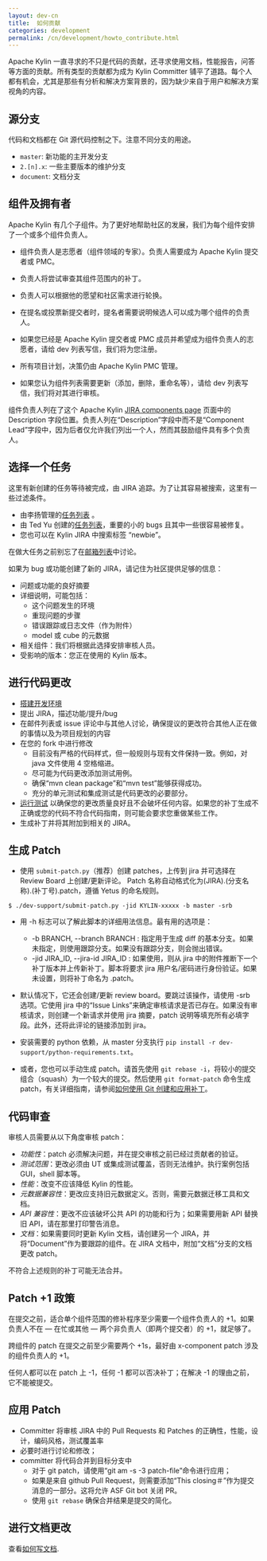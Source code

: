 ```yaml
---
layout: dev-cn
title:  如何贡献
categories: development
permalink: /cn/development/howto_contribute.html
---
```


Apache Kylin 一直寻求的不只是代码的贡献，还寻求使用文档，性能报告，问答等方面的贡献。所有类型的贡献都为成为 Kylin Committer 铺平了道路。每个人都有机会，尤其是那些有分析和解决方案背景的，因为缺少来自于用户和解决方案视角的内容。


## 源分支
代码和文档都在 Git 源代码控制之下。注意不同分支的用途。

* `master`: 新功能的主开发分支
* `2.[n].x`: 一些主要版本的维护分支
* `document`: 文档分支

## 组件及拥有者
Apache Kylin 有几个子组件。为了更好地帮助社区的发展，我们为每个组件安排了一个或多个组件负责人。 

- 组件负责人是志愿者（组件领域的专家）。负责人需要成为 Apache Kylin 提交者或 PMC。 

- 负责人将尝试审查其组件范围内的补丁。

- 负责人可以根据他的愿望和社区需求进行轮换。

- 在提名或投票新提交者时，提名者需要说明候选人可以成为哪个组件的负责人。

- 如果您已经是 Apache Kylin 提交者或 PMC 成员并希望成为组件负责人的志愿者，请给 dev 列表写信，我们将为您注册。 

- 所有项目计划，决策仍由 Apache Kylin PMC 管理。

- 如果您认为组件列表需要更新（添加，删除，重命名等），请给 dev 列表写信，我们将对其进行审核。

组件负责人列在了这个 Apache Kylin [JIRA components page](https://issues.apache.org/jira/projects/KYLIN?selectedItem=com.atlassian.jira.jira-projects-plugin:components-page) 页面中的 Description 字段位置。负责人列在“Description”字段中而不是“Component Lead”字段中，因为后者仅允许我们列出一个人，然而其鼓励组件具有多个负责人。

## 选择一个任务
这里有新创建的任务等待被完成，由 JIRA 追踪。为了让其容易被搜索，这里有一些过滤条件。

* 由李扬管理的[任务列表](https://issues.apache.org/jira/issues/?filter=12339895) 。
* 由 Ted Yu 创建的[任务列表](https://issues.apache.org/jira/issues/?filter=12341496)，重要的小的 bugs 且其中一些很容易被修复。
* 您也可以在 Kylin JIRA 中搜索标签 “newbie”。

在做大任务之前别忘了在[邮箱列表](/community/index.html)中讨论。

如果为 bug 或功能创建了新的 JIRA，请记住为社区提供足够的信息：

* 问题或功能的良好摘要
* 详细说明，可能包括：
	- 这个问题发生的环境 
	- 重现问题的步骤
	- 错误跟踪或日志文件（作为附件）
	- model 或 cube 的元数据
* 相关组件：我们将根据此选择安排审核人员。
* 受影响的版本：您正在使用的 Kylin 版本。

## 进行代码更改
* [搭建开发环境](/cn/development/dev_env.html)
* 提出 JIRA，描述功能/提升/bug
* 在邮件列表或 issue 评论中与其他人讨论，确保提议的更改符合其他人正在做的事情以及为项目规划的内容
* 在您的 fork 中进行修改
	* 目前没有严格的代码样式，但一般规则与现有文件保持一致。例如，对 java 文件使用 4 空格缩进。
	* 尽可能为代码更改添加测试用例。
	* 确保“mvn clean package”和“mvn test”能够获得成功。
	* 充分的单元测试和集成测试是代码更改的必要部分。 
* [运行测试](/cn/development/howto_test.html) 以确保您的更改质量良好且不会破坏任何内容。如果您的补丁生成不正确或您的代码不符合代码指南，则可能会要求您重做某些工作。
* 生成补丁并将其附加到相关的 JIRA。

## 生成 Patch
* 使用 `submit-patch.py`（推荐）创建 patches，上传到 jira 并可选择在 Review Board 上创建/更新评论。 Patch 名称自动格式化为(JIRA).(分支名称).(补丁号).patch，遵循 Yetus 的命名规则。

```
$ ./dev-support/submit-patch.py -jid KYLIN-xxxxx -b master -srb
```

* 用 -h 标志可以了解此脚本的详细用法信息。最有用的选项是：
	* -b BRANCH, --branch BRANCH : 指定用于生成 diff 的基本分支。如果未指定，则使用跟踪分支。如果没有跟踪分支，则会抛出错误。
	* -jid JIRA_ID, --jira-id JIRA_ID : 如果使用，则从 jira 中的附件推断下一个补丁版本并上传新补丁。脚本将要求 jira 用户名/密码进行身份验证。如果未设置，则将补丁命名为 .patch。
* 默认情况下，它还会创建/更新 review board。要跳过该操作，请使用 -srb 选项。它使用 jira 中的“Issue Links”来确定审核请求是否已存在。如果没有审核请求，则创建一个新请求并使用 jira 摘要，patch 说明等填充所有必填字段。此外，还将此评论的链接添加到 jira。
* 安装需要的 python 依赖，从 master 分支执行 `pip install -r dev-support/python-requirements.txt`。

* 或者，您也可以手动生成 patch。请首先使用 `git rebase -i`，将较小的提交组合（squash）为一个较大的提交。然后使用 `git format-patch` 命令生成 patch，有关详细指南，请参阅[如何使用 Git 创建和应用补丁](https://ariejan.net/2009/10/26/how-to-create-and-apply-a-patch-with-git/)。

## 代码审查
审核人员需要从以下角度审核 patch：

* _功能性_：patch 必须解决问题，并在提交审核之前已经过贡献者的验证。
* _测试范围_：更改必须由 UT 或集成测试覆盖，否则无法维护。执行案例包括 GUI，shell 脚本等。
* _性能_：改变不应该降低 Kylin 的性能。
* _元数据兼容性_：更改应支持旧元数据定义。否则，需要元数据迁移工具和文档。
* _API 兼容性_：更改不应该破坏公共 API 的功能和行为；如果需要用新 API 替换旧 API，请在那里打印警告消息。
* _文档_：如果需要同时更新 Kylin 文档，请创建另一个 JIRA，并将“Document”作为要跟踪的组件。在 JIRA 文档中，附加“文档”分支的文档更改 patch。

不符合上述规则的补丁可能无法合并。

## Patch +1 政策

在提交之前，适合单个组件范围的修补程序至少需要一个组件负责人的 +1。如果负责人不在 — 在忙或其他 — 两个非负责人（即两个提交者）的 +1，就足够了。

跨组件的 patch 在提交之前至少需要两个 +1s，最好由 x-component patch 涉及的组件负责人的 +1。

任何人都可以在 patch 上 -1，任何 -1 都可以否决补丁；在解决 -1 的理由之前，它不能被提交。


## 应用 Patch
* Committer 将审核 JIRA 中的 Pull Requests 和 Patches 的正确性，性能，设计，编码风格，测试覆盖率
* 必要时进行讨论和修改；
* committer 将代码合并到目标分支中
	* 对于 git patch，请使用“git am -s -3 patch-file”命令进行应用；
	* 如果是来自 github Pull Request，则需要添加“This closing＃”作为提交消息的一部分。这将允许 ASF Git bot 关闭 PR。
	* 使用 `git rebase` 确保合并结果是提交的简化。


## 进行文档更改
查看[如何写文档](/cn/development/howto_docs.html).

